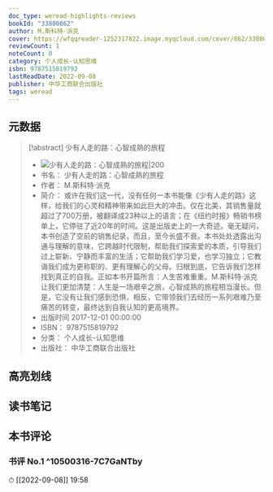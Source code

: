 ```yaml
---
doc_type: weread-highlights-reviews
bookId: "33800862"
author: M.斯科特·派克
cover: https://wfqqreader-1252317822.image.myqcloud.com/cover/862/33800862/t7_33800862.jpg
reviewCount: 1
noteCount: 0
category: 个人成长-认知思维
isbn: 9787515819792
lastReadDate: 2022-09-08
publisher: 中华工商联合出版社
tags: weread
---
```


## 元数据

> [!abstract] 少有人走的路：心智成熟的旅程
> - ![ 少有人走的路：心智成熟的旅程|200](https://wfqqreader-1252317822.image.myqcloud.com/cover/862/33800862/t7_33800862.jpg)
> - 书名： 少有人走的路：心智成熟的旅程
> - 作者： M.斯科特·派克
> - 简介： 或许在我们这一代，没有任何一本书能像《少有人走的路》这样，给我们的心灵和精神带来如此巨大的冲击。仅在北美，其销售量就超过了700万册，被翻译成23种以上的语言；在《纽约时报》畅销书榜单上，它停驻了近20年的时间。这是出版史上的一大奇迹。毫无疑问，本书创造了空前的销售纪录，而且，至今长盛不衰。本书处处透露出沟通与理解的意味，它跨越时代限制，帮助我们探索爱的本质，引导我们过上崭新、宁静而丰富的生活；它帮助我们学习爱，也学习独立；它教诲我们成为更称职的、更有理解心的父母。归根到底，它告诉我们怎样找到真正的自我。正如本书开篇所言：人生苦难重重。M.斯科特·派克让我们更加清楚：人生是一场艰辛之旅，心智成熟的旅程相当漫长。但是，它没有让我们感到恐惧，相反，它带领我们去经历一系列艰难乃至痛苦的转变，最终达到自我认知的更高境界。
> - 出版时间 2017-12-01 00:00:00
> - ISBN： 9787515819792
> - 分类： 个人成长-认知思维
> - 出版社： 中华工商联合出版社

## 高亮划线

## 读书笔记

## 本书评论

### 书评 No.1  ^10500316-7C7GaNTby
⏱ [[2022-09-08]]  19:58
